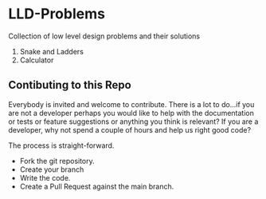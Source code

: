 # LLD-Problems

Collection of low level design problems and their solutions

1. Snake and Ladders
2. Calculator

## Contibuting to this Repo

Everybody is invited and welcome to contribute. There is a lot to do...if you are not a developer
perhaps you would like to help with the documentation or tests or feature suggestions or anything
you think is relevant? If you are a developer, why not spend a couple of hours and help us right
good code?

The process is straight-forward.

- Fork the git repository.
- Create your branch
- Write the code.
- Create a Pull Request against the main branch.
